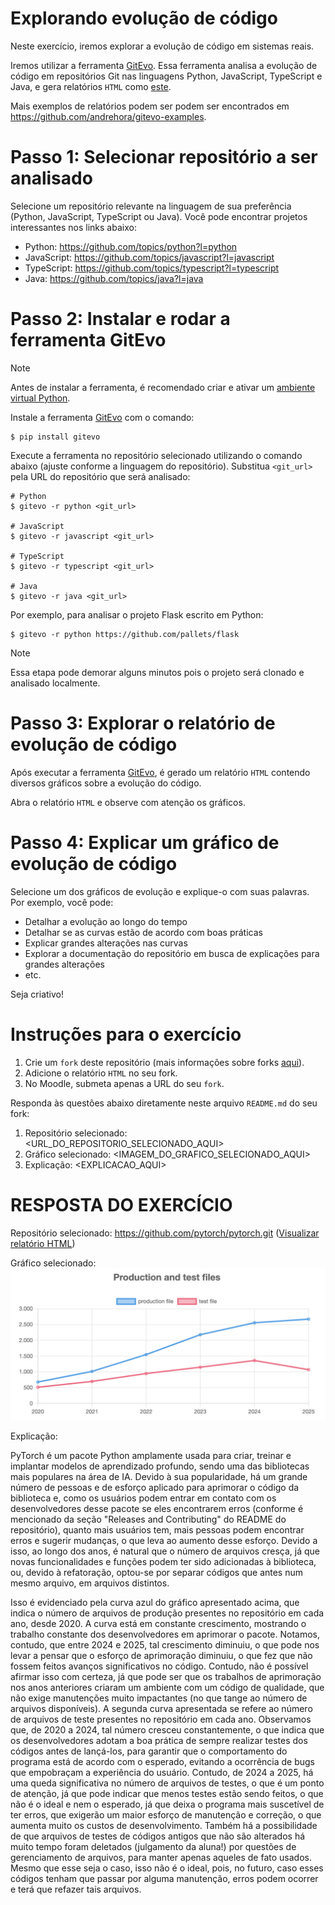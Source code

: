 # Explorando evolução de código

Neste exercício, iremos explorar a evolução de código em sistemas reais.

Iremos utilizar a ferramenta [GitEvo](https://github.com/andrehora/gitevo).
Essa ferramenta analisa a evolução de código em repositórios Git nas linguagens Python, JavaScript, TypeScript e Java, e gera relatórios `HTML` como [este](https://andrehora.github.io/gitevo-examples/python/pandas.html).

Mais exemplos de relatórios podem ser podem ser encontrados em https://github.com/andrehora/gitevo-examples.

# Passo 1: Selecionar repositório a ser analisado

Selecione um repositório relevante na linguagem de sua preferência (Python, JavaScript, TypeScript ou Java).
Você pode encontrar projetos interessantes nos links abaixo:

- Python: https://github.com/topics/python?l=python
- JavaScript: https://github.com/topics/javascript?l=javascript
- TypeScript: https://github.com/topics/typescript?l=typescript
- Java: https://github.com/topics/java?l=java

# Passo 2: Instalar e rodar a ferramenta GitEvo

> [!NOTE]
> Antes de instalar a ferramenta, é recomendado criar e ativar um [ambiente virtual Python](https://packaging.python.org/en/latest/guides/installing-using-pip-and-virtual-environments/#create-and-use-virtual-environments).

Instale a ferramenta [GitEvo](https://github.com/andrehora/gitevo) com o comando:

```
$ pip install gitevo
```

Execute a ferramenta no repositório selecionado utilizando o comando abaixo (ajuste conforme a linguagem do repositório).
Substitua `<git_url>` pela URL do repositório que será analisado:

```shell
# Python
$ gitevo -r python <git_url>

# JavaScript
$ gitevo -r javascript <git_url>

# TypeScript
$ gitevo -r typescript <git_url>

# Java
$ gitevo -r java <git_url>
```

Por exemplo, para analisar o projeto Flask escrito em Python:

```
$ gitevo -r python https://github.com/pallets/flask
```

> [!NOTE]
> Essa etapa pode demorar alguns minutos pois o projeto será clonado e analisado localmente.

# Passo 3: Explorar o relatório de evolução de código

Após executar a ferramenta [GitEvo](https://github.com/andrehora/gitevo), é gerado um relatório `HTML` contendo diversos gráficos sobre a evolução do código.

Abra o relatório `HTML` e observe com atenção os gráficos.

# Passo 4: Explicar um gráfico de evolução de código

Selecione um dos gráficos de evolução e explique-o com suas palavras.
Por exemplo, você pode:

- Detalhar a evolução ao longo do tempo
- Detalhar se as curvas estão de acordo com boas práticas
- Explicar grandes alterações nas curvas
- Explorar a documentação do repositório em busca de explicações para grandes alterações
- etc.

Seja criativo!

# Instruções para o exercício

1. Crie um `fork` deste repositório (mais informações sobre forks [aqui](https://docs.github.com/pt/pull-requests/collaborating-with-pull-requests/working-with-forks/fork-a-repo)).
2. Adicione o relatório `HTML` no seu fork.
3. No Moodle, submeta apenas a URL do seu `fork`.

Responda às questões abaixo diretamente neste arquivo `README.md` do seu fork:

1. Repositório selecionado: <URL_DO_REPOSITORIO_SELECIONADO_AQUI>
2. Gráfico selecionado: <IMAGEM_DO_GRAFICO_SELECIONADO_AQUI>
3. Explicação: <EXPLICACAO_AQUI>

# RESPOSTA DO EXERCÍCIO
Repositório selecionado: https://github.com/pytorch/pytorch.git ([Visualizar relatório HTML](report_pytorch.html))

Gráfico selecionado:
![Gráfico selecionado para análise](grafico_AP1_ES2.png)


Explicação:

PyTorch é um pacote Python amplamente usada para criar, treinar e implantar modelos de aprendizado profundo, sendo uma das bibliotecas mais populares na área de IA. Devido à sua popularidade, há um grande número de pessoas e de esforço aplicado para aprimorar o código da biblioteca e, como os usuários podem entrar em contato com os desenvolvedores desse pacote se eles encontrarem erros (conforme é mencionado da seção "Releases and Contributing" do README do repositório), quanto mais usuários tem, mais pessoas podem encontrar erros e sugerir mudanças, o que leva ao aumento desse esforço. Devido a isso, ao longo dos anos, é natural que o número de arquivos cresça, já que novas funcionalidades e funções podem ter sido adicionadas à biblioteca, ou, devido à refatoração, optou-se por separar códigos que antes num mesmo arquivo, em arquivos distintos.

Isso é evidenciado pela curva azul do gráfico apresentado acima, que indica o número de arquivos de produção presentes no repositório em cada ano, desde 2020. A curva está em constante crescimento, mostrando o trabalho constante dos desenvolvedores em aprimorar o pacote. Notamos, contudo, que entre 2024 e 2025, tal crescimento diminuiu, o que pode nos levar a pensar que o esforço de aprimoração diminuiu, o que fez que não fossem feitos avanços significativos no código. Contudo, não é possível afirmar isso com certeza, já que pode ser que os trabalhos de aprimoração nos anos anteriores criaram um ambiente com um código de qualidade, que não exige manutenções muito impactantes (no que tange ao número de arquivos disponíveis). A segunda curva apresentada se refere ao número de arquivos de teste presentes no repositório em cada ano. Observamos que, de 2020 a 2024, tal número cresceu constantemente, o que indica que os desenvolvedores adotam a boa prática de sempre realizar testes dos códigos antes de lançá-los, para garantir que o comportamento do programa está de acordo com o esperado, evitando a ocorrência de bugs que empobraçam a experiência do usuário. Contudo, de 2024 a 2025, há uma queda significativa no número de arquivos de testes, o que é um ponto de atenção, já que pode indicar que menos testes estão sendo feitos, o que não é o ideal e nem o esperado, já que deixa o programa mais suscetível de ter erros, que exigerão um maior esforço de manutenção e correção, o que aumenta muito os custos de desenvolvimento. Também há a possibilidade de que arquivos de testes de códigos antigos que não são alterados há muito tempo foram deletados (julgamento da aluna!) por questões de gerenciamento de arquivos, para manter apenas aqueles de fato usados. Mesmo que esse seja o caso, isso não é o ideal, pois, no futuro, caso esses códigos tenham que passar por alguma manutenção, erros podem ocorrer e terá que refazer tais arquivos.

